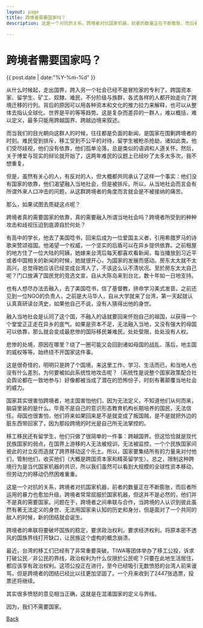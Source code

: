 ```yaml
---
layout: page
title: 跨境者需要国家吗？
description: 这是一个对抗的关系，跨境者对抗国家机器，前者的数量正在不断膨胀，而后者所运用的暴力也愈加升级。跨境者常常屈服於国家机器，但这并不是必然的，他们并不是真的需要国家。问题在于，跨境者之间串联与合作，当跨境的人认识到彼此虽然有著无法定义的身世、无法用国家来认知的历史和身分，但是面对了一个共同的敌人的时候，新的团结就会诞生。

---
```


# 跨境者需要国家吗？

{{ post.date | date:"%Y-%m-%d" }}

从什么时候起，走出国界，跨入另一个社会已经不是冒险家的专利了。跨国资本家、留学生、矿工、奴隸、难民，不分阶级与族群，各式各样的人都开始走向了跨境迁移的行列。背后的原因可以用各种资本和文化的推力拉力来解释，也可以从整体去指认全球化、世界是平的等等趋势。这是复杂而差异的一群人，难以概括，难以定义，最多只能用跨越国界、跨越边境来叙述。

而当我们的目光朝向这群人的时候，往往都是负面的新闻，是国家在围剿跨境者的时刻。难民受到排斥，移工受到不公平的对待，留学生被枪杀抢劫，诸如此类。他们受尽歧视，他们没有依靠，他们孤单沦落，总是类似的语调和人道关怀。然后，关于博爱与现实的辩论就开始了，这两年难民的议题上已经吵了太多太多次，我不想重复。

但是，虽然有关心的人，有反对的人，但大概都共同承认了这样一个事实：他们没有国家的依靠，他们渴望融入当地社会，但是被排斥。所以，从当地社会而言会有所谓外来人口冲击的问题，从这群跨境者的角度而言就会是不被接纳的痛苦。

那么，如果试图去质疑这点呢？

跨境者真的需要国家的依靠，真的需要融入所谓当地社会吗？跨境者所受到的种种攻击和歧视压迫到底源自於何处？

有高中的学长，他去了美国唸书，回来后成为一位爱国主义者，引用希腊罗马的诗歌来赞颂祖国。他渴望一个权威，一个坚实的后盾可以在异乡提供依靠。之前租屋的地方住了一位大陆的阿姨，她嫁来台湾后每天都喜欢看新闻，每当播放到习近平或者中国相关的新闻的时候，她就很开心，为国家的发展而感动。房东太太就不太高兴，总觉得她应该已经变成台湾人了，不该这么认不清状况。至於房东太太自己呢？门口放满了国民党的竞选文宣，自从大陈岛来到台北，数十年如一日地支持。

也有人想尽办法去融入，去了美国唸书，信了基督教，拼命学习美式发音。之前还见到一位NGO的负责人，之前是大马华人，自从大学就来了台湾，第一天起就认认真真研读台湾史，如果他自己不说，没有人猜得出他的身世。

融入当地社会是认同了这个国，不融入的话就要回来怀抱自己的祖国，以获得一个个堂堂正正走在异乡的底气。如果是资本不足，无法融入当地，又没有强大的母国可以依靠，那么就会变成最悲惨的国际移民兼难民。处处受限，处处没有人权。

悲惨的处境，原因在哪里？绕了一圈可能又会回到诸如母国的战乱、落后，地主国的威权等等。始终绕不开国家这件事。

这是很奇怪的，明明只是跨了个国境，来这里工作、学习、生活而已，和当地人也没有什么差別，为何要被如此系统性地攻击呢？（系统性是说整个国家政策配合社会舆论都在一致地参与）好像都被当成了潜在的恐怖份子，时刻有著颠覆当地社会的威力。

国家其实很害怕跨境者，地主国害怕他们，因为无法定义，不知道他们从何而来，脑袋里装的是什么。毕竟不是自己的意识形态教育机构长期培养的国民，无法信任。母国也很害怕，他们将来如果回来是不是就变成了叛国贼，是不是就把外边的脏东西带回家了，因为那段跨境的时光是自己所无法掌控的。

移工移民还有留学生，他们只做了很简单的一件事：跨越国界。但这恰恰就是现代民族国家的弱点，在国界上游移的人无法被规训，无法被监控，一个个民族国家间彼此的对立反而造就了跨界移动这个乐土。所以，国家要集结所有的力量来对付他们，管制他们，收买他们（大概是跨国资本家和精英留学生）。总之，限制这种跨境行为是当代国家机器的共识，所以我们虽然可以看到大规模的全球性资本移动，但劳动力的移动仍然困难重重。

这是一个对抗的关系，跨境者对抗国家机器，前者的数量正在不断膨胀，而后者所运用的暴力也愈加升级。跨境者常常屈服於国家机器，但这并不是必然的，他们并不是真的需要国家。问题在于，跨境者之间串联与合作，当跨境的人认识到彼此虽然有著无法定义的身世、无法用国家来认知的历史和身分，但是面对了一个共同的敌人的时候，新的团结就会诞生。

跨境者的串联将要破坏国族的稳定，要求政治权利，要求经济权利。将原本密不透风的国族界线打开缺口，让民族这个虚构的概念崩溃。

最近，台湾的移工们已经有了非常重要突破。TIWA等团体举办了移工公投，诉求打破公民／非公民的界线，政治权利为什么仅限於公民呢？只要在此地生活居住，都应该享有政治权利。这项公投正在进行，至今已经吸引无数愤怒的台湾人前来谩骂，但是跨境者的团结已经比以往更加坚固了。一个月来收到了2447张选票，投票还将继续。

其实很多愤怒的意见相当正确，这就是在混淆国家的定义与界线。

因为，我们不需要国家。

[Back](https://b614103080.github.io/)
